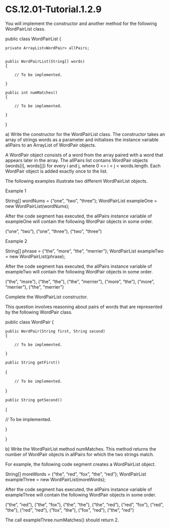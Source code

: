 # CS.12.01-Tutorial.1.2.9

You will implement the constructor and another method for the following WordPairList class.

public class WordPairList 
{

	private ArrayList<WordPair> allPairs;
 

	public WordPairList(String[] words) 
	{	

		// To be implemented.

	}

	public int numMatches()
	{

		// To be implemented.

	}


}

a) Write the constructor for the WordPairList class. The constructor takes an array of strings words as a parameter and initialises the instance variable allPairs to an ArrayList of WordPair objects.

A WordPair object consists of a word from the array paired with a word that appears later in the array. The allPairs list contains WordPair objects (words[i], words[j]) for every i and j, where 0 <= i < j < words.length. Each WordPair object is added exactly once to the list. 

The following examples illustrate two different WordPairList objects.

Example 1

String[] wordNums = {“one”, “two”, “three”};
WordPairList exampleOne = new WordPairList(wordNums);

After the code segment has executed, the allPairs instance variable of exampleOne will contain the following WordPair objects in some order.

(“one”, “two”), (“one”, “three”), (“two”, “three”)

Example 2

String[] phrase = {“the”, “more”, “the”, “merrier”};
WordPairList exampleTwo = new WordPairList(phrase);

After the code segment has executed, the allPairs instance variable of exampleTwo will contain the following WordPair objects in some order.

(“the”, “more”), (“the”, “the”), (“the”, “merrier”), (“more”, “the”), (“more”, “merrier”), (“the”, “merrier”)

Complete the WordPairList constructor.



This question involves reasoning about pairs of words that are represented by the following WordPair class.

public class WordPair 
{

	public WordPair(String first, String second) 
	{
		
		// To be implemented.

	}

	public String getFirst() 
{
	
		// To be implemented.
	
}

	public String getSecond() 
{
	
// To be implemented.
	
}

}

b) Write the WordPairList method numMatches. This method returns the number of WordPair objects in allPairs for which the two strings match.

For example, the following code segment creates a WordPairList object.

String[] moreWords = {“the”, “red”, “fox”, “the”, “red”};
WordPairList exampleThree = new WordPairList(moreWords);

After the code segment has executed, the allPairs instance variable of exampleThree will contain the following WordPair objects in some order. 

(“the”, “red”), (“the”, “fox”), (“the”, “the”), (“the”, “red”), (“red”, “fox”), (“red”, “the”), (“red”, “red”), (“fox”, “the”), (“fox”, “red”), (“the”, “red”)

The call exampleThree.numMatches() should return 2.


